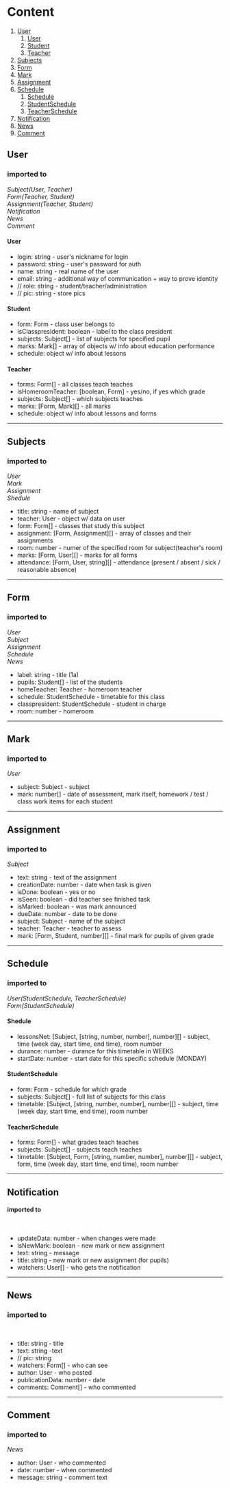# Content
1. [User](##User)  
    1. [User](####User)  
    1. [Student](####Student)  
    1. [Teacher](####Teacher)  
2. [Subjects](##Subjects)  
3. [Form](##Form)  
4. [Mark](##Mark)  
5. [Assignment](##Assignment)  
6. [Schedule](##Schedule)  
    1. [Schedule](####Schedule)  
    1. [StudentSchedule](####StudentSchedule)  
    1. [TeacherSchedule](####TeacherSchedule)  
7. [Notification](##Notification )  
8. [News](##News)  
9. [Comment](##Comment)  

## User
### imported to  
*Subject(User, Teacher)  
Form(Teacher, Student)  
Assignment(Teacher, Student)  
Notification  
News  
Comment*  
  
#### User
- login: string - user's nickname for login  
- password: string - user's password for auth  
- name: string - real name of the user  
- email: string - additional way of communication + way to prove identity  
- // role: string - student/teacher/administration  
- // pic: string - store pics  

#### Student
- form: Form - class user belongs to  
- isClasspresident: boolean - label to the class president  
- subjects: Subject[] - list of subjects for specified pupil  
- marks: Mark[] - array of objects w/ info about education performance  
- schedule: object w/ info about lessons  

#### Teacher
- forms: Form[] - all classes teach teaches  
- isHomeroomTeacher: [boolean, Form] - yes/no, if yes which grade  
- subjects: Subject[] - which subjects teaches  
- marks: [Form, Mark][] - all marks  
- schedule: object w/ info about lessons and forms  
 

---
## Subjects
### imported to  
*User  
Mark  
Assignment  
Shedule*  
  
- title: string - name of subject  
- teacher: User - object w/ data on user  
- form: Form[] - classes that study this subject  
- assignment: [Form, Assignment][] - array of classes and their assignments  
- room: number - numer of the specified room for subject(teacher's room)  
- marks: [Form, User][] - marks for all forms  
- attendance: [Form, User, string][] - attendance (present / absent / sick / reasonable absence)  
 

---
## Form
### imported to  
*User  
Subject  
Assignment  
Schedule  
News*  
  
- label: string - title (1a)  
- pupils: Student[] - list of the students  
- homeTeacher: Teacher - homeroom teacher  
- schedule: StudentSchedule - timetable for this class  
- classpresident: StudentSchedule - student in charge  
- room: number - homeroom  
 

---
## Mark
### imported to  
*User*  
  
- subject: Subject - subject  
- mark: number[] - date of assessment, mark itself, homework / test / class work items for each student  
 

---
## Assignment
### imported to  
*Subject*  
  
- text: string - text of the assignment  
- creationDate: number - date when task is given  
- isDone: boolean - yes or no  
- isSeen: boolean - did teacher see finished task  
- isMarked: boolean - was mark announced  
- dueDate: number - date to be done  
- subject: Subject - name of the subject  
- teacher: Teacher - teacher to assess  
- mark: [Form, Student, number][] - final mark for pupils of given grade  
 

---
## Schedule
### imported to 
*User(StudentSchedule, TeacherSchedule)  
Form(StudentSchedule)*  

#### Shedule
- lessonsNet: [Subject, [string, number, number], number][]  - subject, time (week day, start time, end time), room number  
- durance: number - durance for this timetable in WEEKS  
- startDate: number - start date for this specific schedule (MONDAY)  

#### StudentSchedule
- form: Form - schedule for which grade  
- subjects: Subject[] - full list of subjects for this class  
- timetable: [Subject, [string, number, number], number][] - subject, time (week day, start time, end time), room number  

#### TeacherSchedule
- forms: Form[] - what grades teach teaches  
- subjects: Subject[] - subjects teach teaches  
- timetable: [Subject, Form, [string, number, number], number][] - subject, form, time (week day, start time, end time), room number  
 

---
## Notification 
#### imported to
&nbsp;  

- updateData: number - when changes were made  
- isNewMark: boolean - new mark or new assignment  
- text: string - message  
- title: string - new mark or new assignment (for pupils)  
- watchers: User[] - who gets the notification  
 

---
## News
### imported to 
&nbsp;  

- title: string - title  
- text: string -text  
- // pic: string  
- watchers: Form[] - who can see  
- author: User - who posted  
- publicationData: number - date  
- comments: Comment[] - who commented  

---
## Comment
### imported to 
*News*  
  
- author: User - who commented  
- date: number - when commented  
- message: string - comment text  
 